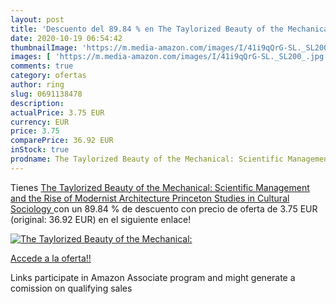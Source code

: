 ```yaml
---
layout: post
title: 'Descuento del 89.84 % en The Taylorized Beauty of the Mechanical:'
date: 2020-10-19 06:54:42
thumbnailImage: 'https://m.media-amazon.com/images/I/41i9qQrG-SL._SL200_.jpg'
images: [ 'https://m.media-amazon.com/images/I/41i9qQrG-SL._SL200_.jpg' ]
comments: true
category: ofertas
author: ring
slug: 0691138478
description:
actualPrice: 3.75 EUR
currency: EUR
price: 3.75
comparePrice: 36.92 EUR
inStock: true
prodname: The Taylorized Beauty of the Mechanical: Scientific Management and the Rise of Modernist Architecture  Princeton Studies in Cultural Sociology 
---
```


Tienes [The Taylorized Beauty of the Mechanical: Scientific Management and the Rise of Modernist Architecture  Princeton Studies in Cultural Sociology ](https://www.amazon.it/dp/0691138478/?tag=tolees00-21) con un 89.84 % de descuento con precio de oferta de 3.75 EUR (original: 36.92 EUR) en el siguiente enlace!

[![The Taylorized Beauty of the Mechanical:](https://m.media-amazon.com/images/I/41i9qQrG-SL._SL200_.jpg)](https://www.amazon.it/dp/0691138478/?tag=tolees00-21)

[Accede a la oferta!!](https://www.amazon.it/dp/0691138478/?tag=tolees00-21)

Links participate in Amazon Associate program and might generate a comission on qualifying sales


